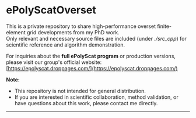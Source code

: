 # ePolyScatOverset

This is a private repository to share high-performance overset finite-element grid developments from my PhD work.  
Only relevant and necessary source files are included (under *./src_cpp*) for scientific reference and algorithm demonstration.

For inquiries about the **full ePolyScat program** or production versions, please visit our group's official website:  
[https://epolyscat.droppages.com/](https://epolyscat.droppages.com/)

**Note:**  
- This repository is not intended for general distribution.  
- If you are interested in scientific collaboration, method validation, or have questions about this work, please contact me directly.

---
